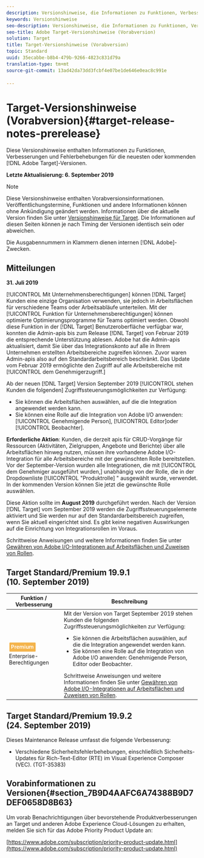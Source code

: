 ```yaml
---
description: Versionshinweise, die Informationen zu Funktionen, Verbesserungen und Fehlerbehebungen für die neuesten oder kommenden [! DNL Adobe Target] veröffentlicht.
keywords: Versionshinweise
seo-description: Versionshinweise, die Informationen zu Funktionen, Verbesserungen und Fehlerbehebungen für die neuesten oder kommenden [! DNL Adobe Target] veröffentlicht.
seo-title: Adobe Target-Versionshinweise (Vorabversion)
solution: Target
title: Target-Versionshinweise (Vorabversion)
topic: Standard
uuid: 35ecabbe-b8b4-479b-9266-4823c831d79a
translation-type: tm+mt
source-git-commit: 13ad42da73dd3fcbf4e07be1de646e0eac8c991e

---
```



# Target-Versionshinweise (Vorabversion){#target-release-notes-prerelease}

Diese Versionshinweise enthalten Informationen zu Funktionen, Verbesserungen und Fehlerbehebungen für die neuesten oder kommenden [!DNL Adobe Target]-Versionen.

**Letzte Aktualisierung: 6. September 2019**

>[!NOTE]
>
>Diese Versionshinweise enthalten Vorabversionsinformationen. Veröffentlichungstermine, Funktionen und andere Informationen können ohne Ankündigung geändert werden. Informationen über die aktuelle Version finden Sie unter [Versionshinweise für Target](release-notes.md). Die Informationen auf diesen Seiten können je nach Timing der Versionen identisch sein oder abweichen.
>
>Die Ausgabennummern in Klammern dienen internen [!DNL Adobe]-Zwecken.

## Mitteilungen

**31. Juli 2019**

[!UICONTROL Mit Unternehmensberechtigungen] können [!DNL Target] Kunden eine einzige Organisation verwenden, sie jedoch in Arbeitsflächen für verschiedene Teams oder Arbeitsabläufe unterteilen. Mit der [!UICONTROL Funktion für Unternehmensberechtigungen] können optimierte Optimierungsprogramme für Teams optimiert werden. Obwohl diese Funktion in der [!DNL Target] Benutzeroberfläche verfügbar war, konnten die Admin-apis bis zum Release [!DNL Target] von Februar 2019 die entsprechende Unterstützung ablesen. Adobe hat die Admin-apis aktualisiert, damit Sie über das Integrationskonto auf alle in Ihrem Unternehmen erstellten Arbeitsbereiche zugreifen können. Zuvor waren Admin-apis also auf den Standardarbeitsbereich beschränkt. Das Update vom Februar 2019 ermöglichte den Zugriff auf alle Arbeitsbereiche mit [!UICONTROL dem Genehmigerzugriff.]

Ab der neuen [!DNL Target] Version September 2019 [!UICONTROL stehen Kunden die folgenden] Zugriffssteuerungsmöglichkeiten zur Verfügung:

* Sie können die Arbeitsflächen auswählen, auf die die Integration angewendet werden kann.
* Sie können eine Rolle auf die Integration von Adobe I/O anwenden: [!UICONTROL Genehmigende Person], [!UICONTROL Editor]oder [!UICONTROL Beobachter].

**Erforderliche Aktion**: Kunden, die derzeit apis für CRUD-Vorgänge für Ressourcen (Aktivitäten, Zielgruppen, Angebote und Berichte) über alle Arbeitsflächen hinweg nutzen, müssen ihre vorhandene Adobe I/O-Integration für alle Arbeitsbereiche mit der gewünschten Rolle bereitstellen. Vor der September-Version wurden alle Integrationen, die mit [!UICONTROL dem Genehmiger ausgeführt wurden,] unabhängig von der Rolle, die in der Dropdownliste [!UICONTROL "Produktrolle] " ausgewählt wurde, verwendet. In der kommenden Version können Sie jetzt die gewünschte Rolle auswählen.

Diese Aktion sollte im **August 2019** durchgeführt werden. Nach der Version [!DNL Target] vom September 2019 werden die Zugriffssteuerungselemente aktiviert und Sie werden nur auf den Standardarbeitsbereich zugreifen, wenn Sie aktuell eingerichtet sind. Es gibt keine negativen Auswirkungen auf die Einrichtung von Integrationsrollen im Voraus.

Schrittweise Anweisungen und weitere Informationen finden Sie unter [Gewähren von Adobe I/O-Integrationen auf Arbeitsflächen und Zuweisen von Rollen](/help/administrating-target/c-user-management/property-channel/configure-adobe-io-integration.md).

## Target Standard/Premium 19.9.1 (10. September 2019)

| Funktion / Verbesserung | Beschreibung |
| --- | --- |
| ![Premium-Badge](/help/assets/premium.png) Enterprise-Berechtigungen | Mit der Version von Target September 2019 stehen Kunden die folgenden Zugriffssteuerungsmöglichkeiten zur Verfügung:<UL><li>Sie können die Arbeitsflächen auswählen, auf die die Integration angewendet werden kann.</li><li>Sie können eine Rolle auf die Integration von Adobe I/O anwenden: Genehmigende Person, Editor oder Beobachter.</li></ul>Schrittweise Anweisungen und weitere Informationen finden Sie unter [Gewähren von Adobe I/O-Integrationen auf Arbeitsflächen und Zuweisen von Rollen](/help/administrating-target/c-user-management/property-channel/configure-adobe-io-integration.md). |

## Target Standard/Premium 19.9.2 (24. September 2019)

Dieses Maintenance Release umfasst die folgende Verbesserung:

* Verschiedene Sicherheitsfehlerbehebungen, einschließlich Sicherheits-Updates für Rich-Text-Editor (RTE) im Visual Experience Composer (VEC). (TGT-35383)

## Vorabinformationen zu Versionen{#section_7B9D4AAFC6A74388B9D7DEF0658D8B63}

Um vorab Benachrichtigungen über bevorstehende Produktverbesserungen an Target und anderen Adobe Experience Cloud-Lösungen zu erhalten, melden Sie sich für das Adobe Priority Product Update an:

[https://www.adobe.com/subscription/priority-product-update.html](https://www.adobe.com/subscription/priority-product-update.html)
